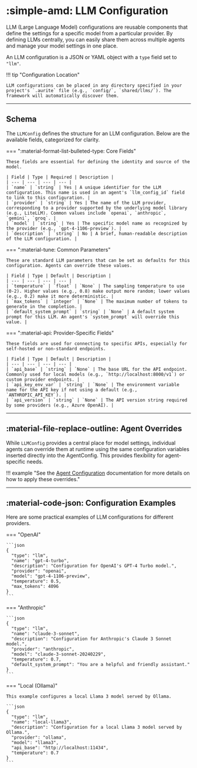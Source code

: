 # :simple-amd: LLM Configuration

LLM (Large Language Model) configurations are reusable components that define the settings for a specific model from a particular provider. By defining LLMs centrally, you can easily share them across multiple agents and manage your model settings in one place.

An LLM configuration is a JSON or YAML object with a `type` field set to `"llm"`.

!!! tip "Configuration Location"

    LLM configurations can be placed in any directory specified in your project's `.aurite` file (e.g., `config/`, `shared/llms/`). The framework will automatically discover them.

---

## Schema

The `LLMConfig` defines the structure for an LLM configuration. Below are the available fields, categorized for clarity.

=== ":material-format-list-bulleted-type: Core Fields"

    These fields are essential for defining the identity and source of the model.

    | Field | Type | Required | Description |
    | --- | --- | --- | --- |
    | `name` | `string` | Yes | A unique identifier for the LLM configuration. This name is used in an agent's `llm_config_id` field to link to this configuration. |
    | `provider` | `string` | Yes | The name of the LLM provider, corresponding to a provider supported by the underlying model library (e.g., LiteLLM). Common values include `openai`, `anthropic`, `gemini`, `groq`. |
    | `model` | `string` | Yes | The specific model name as recognized by the provider (e.g., `gpt-4-1106-preview`). |
    | `description` | `string` | No | A brief, human-readable description of the LLM configuration. |

=== ":material-tune: Common Parameters"

    These are standard LLM parameters that can be set as defaults for this configuration. Agents can override these values.

    | Field | Type | Default | Description |
    | --- | --- | --- | --- |
    | `temperature` | `float` | `None` | The sampling temperature to use (0-2). Higher values (e.g., 0.8) make output more random; lower values (e.g., 0.2) make it more deterministic. |
    | `max_tokens` | `integer` | `None` | The maximum number of tokens to generate in the completion. |
    | `default_system_prompt` | `string` | `None` | A default system prompt for this LLM. An agent's `system_prompt` will override this value. |

=== ":material-api: Provider-Specific Fields"

    These fields are used for connecting to specific APIs, especially for self-hosted or non-standard endpoints.

    | Field | Type | Default | Description |
    | --- | --- | --- | --- |
    | `api_base` | `string` | `None` | The base URL for the API endpoint. Commonly used for local models (e.g., `http://localhost:8000/v1`) or custom provider endpoints. |
    | `api_key_env_var` | `string` | `None` | The environment variable name for the API key if not using a default (e.g., `ANTHROPIC_API_KEY`). |
    | `api_version` | `string` | `None` | The API version string required by some providers (e.g., Azure OpenAI). |

---

## :material-file-replace-outline: Agent Overrides

While `LLMConfig` provides a central place for model settings, individual agents can override them at runtime using the same configuration variables inserted directly into the AgentConfig. This provides flexibility for agent-specific needs.

!!! example "See the [Agent Configuration](agent.md) documentation for more details on how to apply these overrides."

---

## :material-code-json: Configuration Examples

Here are some practical examples of LLM configurations for different providers.

=== "OpenAI"

    ```json
    {
      "type": "llm",
      "name": "gpt-4-turbo",
      "description": "Configuration for OpenAI's GPT-4 Turbo model.",
      "provider": "openai",
      "model": "gpt-4-1106-preview",
      "temperature": 0.5,
      "max_tokens": 4096
    }
    ```

=== "Anthropic"

    ```json
    {
      "type": "llm",
      "name": "claude-3-sonnet",
      "description": "Configuration for Anthropic's Claude 3 Sonnet model.",
      "provider": "anthropic",
      "model": "claude-3-sonnet-20240229",
      "temperature": 0.7,
      "default_system_prompt": "You are a helpful and friendly assistant."
    }
    ```

=== "Local (Ollama)"

    This example configures a local Llama 3 model served by Ollama.

    ```json
    {
      "type": "llm",
      "name": "local-llama3",
      "description": "Configuration for a local Llama 3 model served by Ollama.",
      "provider": "ollama",
      "model": "llama3",
      "api_base": "http://localhost:11434",
      "temperature": 0.7
    }
    ```
